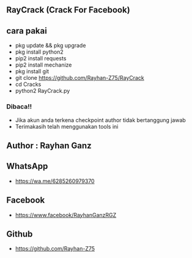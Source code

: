 ## RayCrack (Crack For Facebook)

## cara pakai 
- pkg update && pkg upgrade
- pkg install python2
- pip2 install requests
- pip2 install mechanize
- pkg install git
- git clone https://github.com/Rayhan-Z75/RayCrack
- cd Cracks
- python2 RayCrack.py

### Dibaca!!

- Jika akun anda terkena checkpoint author tidak bertanggung jawab
- Terimakasih telah menggunakan tools ini


## Author : Rayhan Ganz

## WhatsApp
- https://wa.me/6285260979370


## Facebook
- https://www.facebook/RayhanGanzRGZ


## Github
- https://github.com/Rayhan-Z75
```
